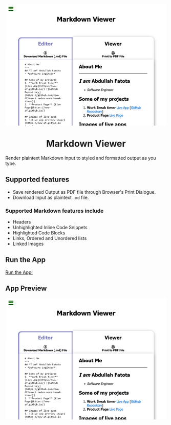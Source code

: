 <img align="center" src="./public/preview.png" alt="preview image of live app"/>

<h1 align="center"> Markdown Viewer </h1>

Render plaintext Markdown input to styled and formatted output as you type.

## Supported features

-   Save rendered Output as PDF file through Browser's Print Dialogue.
-   Download Input as plaintext `.md` file.

### Supported Markdown features include

-   Headers
-   Unhighlighted Inline Code Snippets
-   Highlighted Code Blocks
-   Links, Ordered and Unordered lists
-   Linked Images

## Run the App

[Run the App!](https://new-af.github.io/react-markown-previewer/)

## App Preview

<img src="./public/preview.png" alt="preview image of live app"/>
